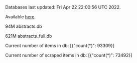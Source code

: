 Databases last updated: Fri Apr 22 22:00:56 UTC 2022. 

Available [here](https://github.com/cbeauhilton/ash-db/releases).


94M	abstracts.db

621M	abstracts_full.db

Current number of items in db:
[{"count(*)": 93309}]

Current number of scraped items in db:
[{"count(*)": 73492}]
